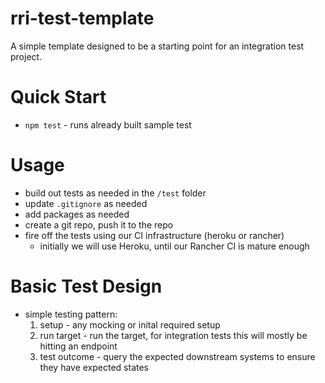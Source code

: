 # rri-test-template

A simple template designed to be a starting point for an integration test project.

# Quick Start

* `npm test` - runs already built sample test

# Usage

* build out tests as needed in the `/test` folder
* update `.gitignore` as needed
* add packages as needed
* create a git repo, push it to the repo
* fire off the tests using our CI infrastructure (heroku or rancher)
    - initially we will use Heroku, until our Rancher CI is mature enough

# Basic Test Design

* simple testing pattern:
    1) setup - any mocking or inital required setup
    2) run target - run the target, for integration tests this will mostly be hitting an endpoint
    3) test outcome - query the expected downstream systems to ensure they have expected states